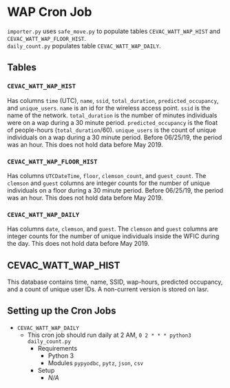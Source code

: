 # WAP Cron Job
`importer.py` uses `safe_move.py` to populate tables `CEVAC_WATT_WAP_HIST` and
`CEVAC_WATT_WAP_FLOOR_HIST`.  
`daily_count.py` populates table `CEVAC_WATT_WAP_DAILY`.

## Tables
### `CEVAC_WATT_WAP_HIST`
Has columns `time` (UTC), `name`, `ssid`, `total_duration`,
`predicted_occupancy`, and `unique_users`. `name` is an id for the wireless
access point. `ssid` is the name of the network. `total_duration` is the number
of minutes individuals were on a wap during a 30 minute period.
`predicted_occupancy` is the float of people-hours (`total_duration`/60).
`unique_users` is the count of unique individuals on a wap during a 30 minute
period. Before 06/25/19, the period was an hour. This does not hold data before
May 2019.
### `CEVAC_WATT_WAP_FLOOR_HIST`
Has columns `UTCDateTime`, `floor`, `clemson_count`, and `guest_count`. The
`clemson` and `guest` columns are integer counts for the number of unique
individuals on a floor during a 30 minute period. Before 06/25/19, the period
was an hour. This does not hold data before May 2019.
### `CEVAC_WATT_WAP_DAILY`
Has columns `date`, `clemson`, and `guest`. The `clemson` and `guest` columns
are integer counts for the number of unique individuals inside the WFIC during
the day. This does not hold data before May 2019.

## CEVAC_WATT_WAP_HIST
This database contains time, name, SSID, wap-hours, predicted occupancy, and
a count of unique user IDs. A non-current version is stored on lasr.

## Setting up the Cron Jobs
* `CEVAC_WATT_WAP_DAILY`
  * This cron job should run daily at 2 AM, `0 2 * * * python3 daily_count.py`
	* Requirements
		* Python 3
		* Modules `pypyodbc`, `pytz`, `json`, `csv`
	* Setup
		* *N/A*
